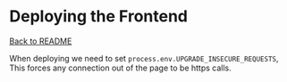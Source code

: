# Deploying the Frontend

[Back to README](./README.md)

When deploying we need to set `process.env.UPGRADE_INSECURE_REQUESTS`, This forces any connection out of the page to be https calls.
